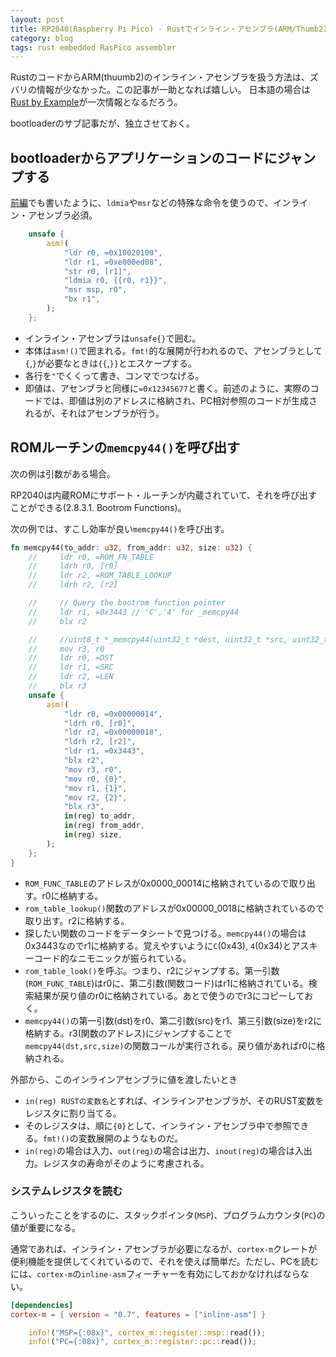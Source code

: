```yaml
---
layout: post
title: RP2040(Raspberry Pi Pico) - Rustでインライン・アセンブラ(ARM/Thumb2)
category: blog
tags: rust embedded RasPico assembler
---
```



RustのコードからARM(thuumb2)のインライン・アセンブラを扱う方法は、ズバリの情報が少なかった。この記事が一助となれば嬉しい。
日本語の場合は[Rust by Example](https://doc.rust-jp.rs/rust-by-example-ja/unsafe/asm.html)が一次情報となるだろう。

bootloaderのサブ記事だが、独立させておく。



## bootloaderからアプリケーションのコードにジャンプする

[前編](/RP2040-Boot2/)でも書いたように、`ldmia`や`msr`などの特殊な命令を使うので、インライン・アセンブラ必須。

```rust
    unsafe {
        asm!(
            "ldr r0, =0x10020100",
            "ldr r1, =0xe000ed08",
            "str r0, [r1]",
            "ldmia r0, {{r0, r1}}",
            "msr msp, r0",
            "bx r1",
        );
    };
```

* インライン・アセンブラは`unsafe{}`で囲む。
* 本体は`asm!()`で囲まれる。`fmt!`的な展開が行われるので、アセンブラとして`{`,`}`が必要なときは`{{`,`}}`とエスケープする。
* 各行を`"`でくくって書き、コンマでつなげる。
* 即値は、アセンブラと同様に`=0x12345677`と書く。前述のように、実際のコードでは、即値は別のアドレスに格納され、PC相対参照のコードが生成されるが、それはアセンブラが行う。

## ROMルーチンの`memcpy44()`を呼び出す

次の例は引数がある場合。

RP2040は内蔵ROMにサポート・ルーチンが内蔵されていて、それを呼び出すことができる(2.8.3.1. Bootrom Functions)。

次の例では、すこし効率が良い`memcpy44()`を呼び出す。

```rust
fn memcpy44(to_addr: u32, from_addr: u32, size: u32) {
    //     ldr r0, =ROM_FN_TABLE
    //     ldrh r0, [r0]
    //     ldr r2, =ROM_TABLE_LOOKUP
    //     ldrh r2, [r2]

    //     // Query the bootrom function pointer
    //     ldr r1, =0x3443 // 'C','4' for _memcpy44
    //     blx r2

    //     //uint8_t *_memcpy44(uint32_t *dest, uint32_t *src, uint32_t n)
    //     mov r3, r0
    //     ldr r0, =DST
    //     ldr r1, =SRC
    //     ldr r2, =LEN
    //     blx r3
    unsafe {
        asm!(
            "ldr r0, =0x00000014",
            "ldrh r0, [r0]",
            "ldr r2, =0x00000018",
            "ldrh r2, [r2]",
            "ldr r1, =0x3443",
            "blx r2",
            "mov r3, r0",
            "mov r0, {0}",
            "mov r1, {1}",
            "mov r2, {2}",
            "blx r3",
            in(reg) to_addr,
            in(reg) from_addr,
            in(reg) size,
        );
    };
}
```

* `ROM_FUNC_TABLE`のアドレスが0x0000_00014に格納されているので取り出す。r0に格納する。
* `rom_table_lookup()`関数のアドレスが0x00000_0018に格納されているので取り出す。r2に格納する。
* 探したい関数のコードをデータシートで見つける。`memcpy44()`の場合は0x3443なのでr1に格納する。覚えやすいように`C`(0x43), `4`(0x34)とアスキーコード的なニモニックが振られている。
* `rom_table_look()`を呼ぶ。つまり、r2にジャンプする。第一引数(`ROM_FUNC_TABLE`)はr0に、第二引数(関数コード)はr1に格納されている。検索結果が戻り値のr0に格納されている。あとで使うのでr3にコピーしておく。
* `memcpy44()`の第一引数(dst)をr0、第二引数(src)をr1、第三引数(size)をr2に格納する。r3(関数のアドレス)にジャンプすることで`memcpy44(dst,src,size)`の関数コールが実行される。戻り値があればr0に格納される。

外部から、このインラインアセンブラに値を渡したいとき

* `in(reg) RUSTの変数名`とすれば、インラインアセンブラが、そのRUST変数をレジスタに割り当てる。
* そのレジスタは、順に`{0}`として、インライン・アセンブラ中で参照できる。`fmt!()`の変数展開のようなものだ。
* `in(reg)`の場合は入力、`out(reg)`の場合は出力、`inout(reg)`の場合は入出力。レジスタの寿命がそのように考慮される。


### システムレジスタを読む

こういったことをするのに、スタックポインタ(`MSP`)、プログラムカウンタ(`PC`)の値が重要になる。

通常であれば、インライン・アセンブラが必要になるが、`cortex-m`クレートが便利機能を提供してくれているので、それを使えば簡単だ。ただし、PCを読むには、`cortex-m`の`inline-asm`フィーチャーを有効にしておかなければならない。

```Cargo.toml
[dependencies]
cortex-m = { version = "0.7", features = ["inline-asm"] }
```

```main.rs
    info!("MSP={:08x}", cortex_m::register::msp::read());
    info!("PC={:08x}", cortex_m::register::pc::read());
```
